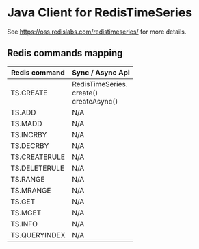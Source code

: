 # Java Client for RedisTimeSeries 
See https://oss.redislabs.com/redistimeseries/ for more details.

## Redis commands mapping
Redis command|Sync / Async Api|
| --- | --- |
TS.CREATE | RedisTimeSeries.<br/>create()<br/>createAsync() |
TS.ADD | N/A |
TS.MADD | N/A |
TS.INCRBY | N/A |
TS.DECRBY | N/A |
TS.CREATERULE | N/A |
TS.DELETERULE | N/A |
TS.RANGE | N/A |
TS.MRANGE | N/A |
TS.GET | N/A |
TS.MGET | N/A |
TS.INFO | N/A |
TS.QUERYINDEX | N/A |